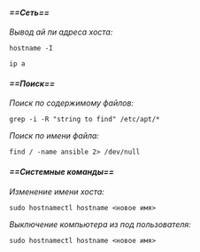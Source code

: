 #### ***==Сеть==***
*Вывод ай пи адреса хоста:*
```
hostname -I    
```

```
ip a
```
#### ***==Поиск==***
*Поиск по содержимому файлов:*
```
grep -i -R "string to find" /etc/apt/*
```

*Поиск по имени файла:*
```
find / -name ansible 2> /dev/null
```
#### ***==Системные команды==***
*Изменение имени хоста:*
```
sudo hostnamectl hostname <новое имя>
```

*Выключение компьютера из под пользователя:*
```
sudo hostnamectl hostname <новое имя>
```





